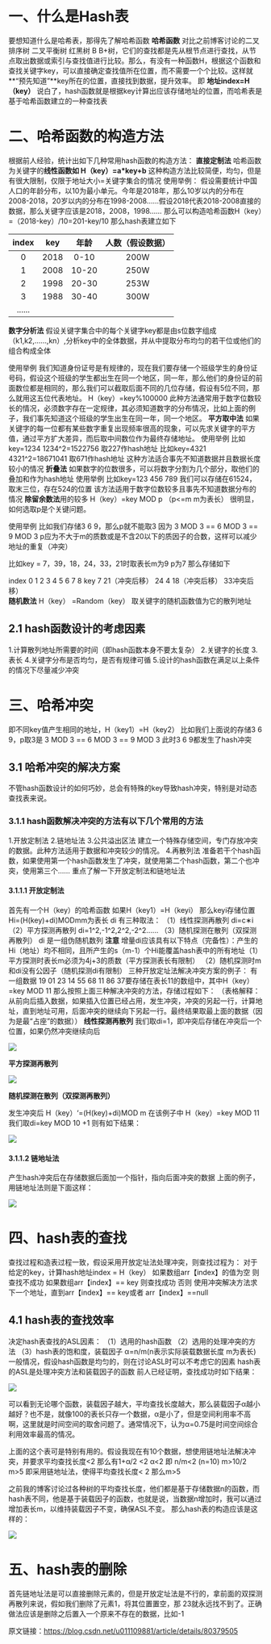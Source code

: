 # 一、什么是Hash表

要想知道什么是哈希表，那得先了解哈希函数
**哈希函数**
	对比之前博客讨论的二叉排序树 二叉平衡树 红黑树 B B+树，它们的查找都是先从根节点进行查找，从节点取出数据或索引与查找值进行比较。那么，有没有一种函数H，根据这个函数和查找关键字key，可以直接确定查找值所在位置，而不需要一个个比较。这样就**“预先知道”**key所在的位置，直接找到数据，提升效率。
即
**地址index=H（key）**
说白了，hash函数就是根据key计算出应该存储地址的位置，而哈希表是基于哈希函数建立的一种查找表

# 二、哈希函数的构造方法
根据前人经验，统计出如下几种常用hash函数的构造方法：
**直接定制法**
哈希函数为关键字的**线性函数如 H（key）=a*key+b**
这种构造方法比较简便，均匀，但是有很大限制，仅限于地址大小=关键字集合的情况
使用举例：
假设需要统计中国人口的年龄分布，以10为最小单元。今年是2018年，那么10岁以内的分布在2008-2018，20岁以内的分布在1998-2008……假设2018代表2018-2008直接的数据，那么关键字应该是2018，2008，1998……
那么可以构造哈希函数H（key）=（2018-key）/10=201-key/10
那么hash表建立如下

| index  | key  | 年龄  | 人数（假设数据） |
| :----: | :--: | :---: | :--------------: |
|   0    | 2018 | 0-10  |       200W       |
|   1    | 2008 | 10-20 |       250W       |
|   2    | 1998 | 20-30 |       253W       |
|   3    | 1988 | 30-40 |       300W       |
| ...... |      |       |                  |


**数字分析法**
假设关键字集合中的每个关键字key都是由s位数字组成（k1,k2,……,kn）,分析key中的全体数据，并从中提取分布均匀的若干位或他们的组合构成全体

使用举例
我们知道身份证号是有规律的，现在我们要存储一个班级学生的身份证号码，假设这个班级的学生都出生在同一个地区，同一年，那么他们的身份证的前面数位都是相同的，那么我们可以截取后面不同的几位存储，假设有5位不同，那么就用这五位代表地址。
H（key）=key%100000
此种方法通常用于数字位数较长的情况，必须数字存在一定规律，其必须知道数字的分布情况，比如上面的例子，我们事先知道这个班级的学生出生在同一年，同一个地区。
**平方取中法**
如果关键字的每一位都有某些数字重复出现频率很高的现象，可以先求关键字的平方值，通过平方扩大差异，而后取中间数位作为最终存储地址。
使用举例
比如key=1234 1234^2=1522756 取227作hash地址
比如key=4321 4321^2=18671041 取671作hash地址
这种方法适合事先不知道数据并且数据长度较小的情况
**折叠法**
如果数字的位数很多，可以将数字分割为几个部分，取他们的叠加和作为hash地址
使用举例
比如key=123 456 789
我们可以存储在61524，取末三位，存在524的位置
该方法适用于数字位数较多且事先不知道数据分布的情况
**除留余数法**用的较多
H（key）=key MOD p （p<=m m为表长）
很明显，如何选取p是个关键问题。

使用举例
比如我们存储3 6 9，那么p就不能取3
因为 3 MOD 3 == 6 MOD 3 == 9 MOD 3
p应为不大于m的质数或是不含20以下的质因子的合数，这样可以减少地址的重复（冲突）

比如key = 7，39，18，24，33，21时取表长m为9 p为7 那么存储如下

index	0	1	2	3	4	5	6	7	8
key	7	21（冲突后移）		24	4	18（冲突后移）	33冲突后移）		
**随机数法** H（key）	=Random（key） 取关键字的随机函数值为它的散列地址

## 2.1 hash函数设计的考虑因素

1.计算散列地址所需要的时间（即hash函数本身不要太复杂）
2.关键字的长度
3.表长
4.关键字分布是否均匀，是否有规律可循
5.设计的hash函数在满足以上条件的情况下尽量减少冲突

# 三、哈希冲突

即不同key值产生相同的地址，H（key1）=H（key2）
比如我们上面说的存储3 6 9，p取3是
3 MOD 3 == 6 MOD 3 == 9 MOD 3
此时3 6 9都发生了hash冲突

## 3.1 哈希冲突的解决方案

不管hash函数设计的如何巧妙，总会有特殊的key导致hash冲突，特别是对动态查找表来说。

### 3.1.1 hash函数解决冲突的方法有以下几个常用的方法

1.开放定制法
2.链地址法
3.公共溢出区法
建立一个特殊存储空间，专门存放冲突的数据。此种方法适用于数据和冲突较少的情况。
4.再散列法
准备若干个hash函数，如果使用第一个hash函数发生了冲突，就使用第二个hash函数，第二个也冲突，使用第三个……
重点了解一下开放定制法和链地址法

#### 3.1.1.1 开放定制法

首先有一个H（key）的哈希函数
如果H（key1）=H（keyi）
那么keyi存储位置Hi=(H(key)+di)MODmm为表长
di 有三种取法：
（1）线性探测再散列
di=c∗i 
（2）平方探测再散列
di=1^2,-1^2,2^2,-2^2……
（3）随机探测在散列（双探测再散列）
di 是一组伪随机数列
**注意**
增量di应该具有以下特点（完备性）：产生的Hi（地址）均不相同，且所产生的s（m-1）个Hi能覆盖hash表中的所有地址（1）平方探测时表长m必须为4j+3的质数（平方探测表长有限制）
（2）随机探测时m和di没有公因子（随机探测di有限制）
三种开放定址法解决冲突方案的例子：
有一组数据
19 01 23 14 55 68 11 86 37要存储在表长11的数组中，其中H（key）=key MOD 11
那么按照上面三种解决冲突的方法，存储过程如下：
（表格解释：从前向后插入数据，如果插入位置已经占用，发生冲突，冲突的另起一行，计算地址，直到地址可用，后面冲突的继续向下另起一行。最终结果取最上面的数据（因为是最“占座”的数据））
**线性探测再散列**
我们取di=1，即冲突后存储在冲突后一个位置，如果仍然冲突继续向后

![](image\线性探测再散列01.png)

**平方探测再散列**

![](image\平方探测再散列01.png)

**随机探测在散列（双探测再散列）**

发生冲突后 H（key）‘=(H(key)+di)MOD m 在该例子中 H（key）=key MOD 11 我们取di=key MOD 10 +1 则有如下结果：

![](image\随机探测在散列（双探测再散列）01.png)

#### 3.1.1.2 链地址法

产生hash冲突后在存储数据后面加一个指针，指向后面冲突的数据
上面的例子，用链地址法则是下面这样：

![](image\链地址法01.png)

# 四、hash表的查找

查找过程和造表过程一致，假设采用开放定址法处理冲突，则查找过程为：
对于给定的key，计算hash地址index = H（key）
如果数组arr【index】的值为空 则查找不成功
如果数组arr【index】== key 则查找成功
否则 使用冲突解决方法求下一个地址，直到arr【index】== key或者 arr【index】==null

## 4.1 hash表的查找效率

决定hash表查找的ASL因素：
（1）选用的hash函数
（2）选用的处理冲突的方法
（3）hash表的饱和度，装载因子 α=n/m(n表示实际装载数据长度 m为表长)
一般情况，假设hash函数是均匀的，则在讨论ASL时可以不考虑它的因素
hash表的ASL是处理冲突方法和装载因子的函数
前人已经证明，查找成功时如下结果：

![](image\处理冲突方法和装载因子的函数01.png)


可以看到无论哪个函数，装载因子越大，平均查找长度越大，那么装载因子α越小越好？也不是，就像100的表长只存一个数据，α是小了，但是空间利用率不高啊，这里就是时间空间的取舍问题了。通常情况下，认为α=0.75是时间空间综合利用效率最高的情况。

上面的这个表可是特别有用的。假设我现在有10个数据，想使用链地址法解决冲突，并要求平均查找长度<2
那么有1+α/2 <2
α<2
即 n/m<2 (n=10)
m>10/2
m>5 即采用链地址法，使得平均查找长度< 2 那么m>5

之前我的博客讨论过各种树的平均查找长度，他们都是基于存储数据n的函数，而hash表不同，他是基于装载因子的函数，也就是说，当数据n增加时，我可以通过增加表长m，以维持装载因子不变，确保ASL不变。
那么hash表的构造应该是这样的：

![](image\hash表的构造01.png)

# 五、hash表的删除
首先链地址法是可以直接删除元素的，但是开放定址法是不行的，拿前面的双探测再散列来说，假如我们删除了元素1，将其位置置空，那 23就永远找不到了。正确做法应该是删除之后置入一个原来不存在的数据，比如-1



原文链接：https://blog.csdn.net/u011109881/article/details/80379505